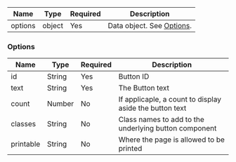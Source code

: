 | Name    | Type   | Required | Description                           |
| ------- | ------ | -------- | ------------------------------------- |
| options | object | Yes      | Data object. See [Options](#options). |

### Options

| Name      | Type   | Required | Description                                             |
| --------- | ------ | -------- | ------------------------------------------------------- |
| id        | String | Yes      | Button ID                                               |
| text      | String | Yes      | The Button text                                         |
| count     | Number | No       | If applicaple, a count to display aside the button text |
| classes   | String | No       | Class names to add to the underlying button component   |
| printable | String | No       | Where the page is allowed to be printed                 |
